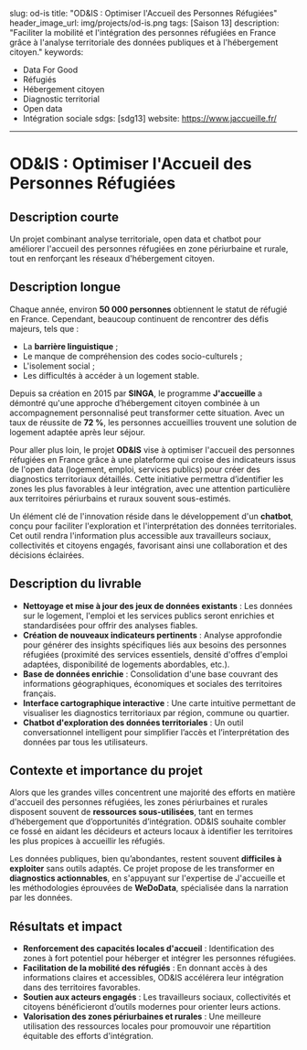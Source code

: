 slug: od-is
title: "OD&IS : Optimiser l'Accueil des Personnes Réfugiées"
header_image_url: img/projects/od-is.png
tags: [Saison 13]
description: "Faciliter la mobilité et l'intégration des personnes réfugiées en France grâce à l'analyse territoriale des données publiques et à l'hébergement citoyen."
keywords:
  - Data For Good
  - Réfugiés
  - Hébergement citoyen
  - Diagnostic territorial
  - Open data
  - Intégration sociale
sdgs: [sdg13]
website: https://www.jaccueille.fr/
---

# OD&IS : Optimiser l'Accueil des Personnes Réfugiées

## Description courte
Un projet combinant analyse territoriale, open data et chatbot pour améliorer l'accueil des personnes réfugiées en zone périurbaine et rurale, tout en renforçant les réseaux d'hébergement citoyen.

## Description longue
Chaque année, environ **50 000 personnes** obtiennent le statut de réfugié en France. Cependant, beaucoup continuent de rencontrer des défis majeurs, tels que :  
- La **barrière linguistique** ;  
- Le manque de compréhension des codes socio-culturels ;  
- L'isolement social ;  
- Les difficultés à accéder à un logement stable.  

Depuis sa création en 2015 par **SINGA**, le programme **J'accueille** a démontré qu'une approche d’hébergement citoyen combinée à un accompagnement personnalisé peut transformer cette situation. Avec un taux de réussite de **72 %**, les personnes accueillies trouvent une solution de logement adaptée après leur séjour.  

Pour aller plus loin, le projet **OD&IS** vise à optimiser l'accueil des personnes réfugiées en France grâce à une plateforme qui croise des indicateurs issus de l'open data (logement, emploi, services publics) pour créer des diagnostics territoriaux détaillés. Cette initiative permettra d’identifier les zones les plus favorables à leur intégration, avec une attention particulière aux territoires périurbains et ruraux souvent sous-estimés.

Un élément clé de l'innovation réside dans le développement d'un **chatbot**, conçu pour faciliter l'exploration et l'interprétation des données territoriales. Cet outil rendra l'information plus accessible aux travailleurs sociaux, collectivités et citoyens engagés, favorisant ainsi une collaboration et des décisions éclairées.

## Description du livrable
- **Nettoyage et mise à jour des jeux de données existants** : Les données sur le logement, l'emploi et les services publics seront enrichies et standardisées pour offrir des analyses fiables.  
- **Création de nouveaux indicateurs pertinents** : Analyse approfondie pour générer des insights spécifiques liés aux besoins des personnes réfugiées (proximité des services essentiels, densité d'offres d'emploi adaptées, disponibilité de logements abordables, etc.).  
- **Base de données enrichie** : Consolidation d'une base couvrant des informations géographiques, économiques et sociales des territoires français.  
- **Interface cartographique interactive** : Une carte intuitive permettant de visualiser les diagnostics territoriaux par région, commune ou quartier.  
- **Chatbot d'exploration des données territoriales** : Un outil conversationnel intelligent pour simplifier l’accès et l’interprétation des données par tous les utilisateurs.  

## Contexte et importance du projet
Alors que les grandes villes concentrent une majorité des efforts en matière d'accueil des personnes réfugiées, les zones périurbaines et rurales disposent souvent de **ressources sous-utilisées**, tant en termes d’hébergement que d’opportunités d’intégration. OD&IS souhaite combler ce fossé en aidant les décideurs et acteurs locaux à identifier les territoires les plus propices à accueillir les réfugiés.

Les données publiques, bien qu’abondantes, restent souvent **difficiles à exploiter** sans outils adaptés. Ce projet propose de les transformer en **diagnostics actionnables**, en s'appuyant sur l'expertise de J'accueille et les méthodologies éprouvées de **WeDoData**, spécialisée dans la narration par les données.

## Résultats et impact
- **Renforcement des capacités locales d'accueil** : Identification des zones à fort potentiel pour héberger et intégrer les personnes réfugiées.  
- **Facilitation de la mobilité des réfugiés** : En donnant accès à des informations claires et accessibles, OD&IS accélérera leur intégration dans des territoires favorables.  
- **Soutien aux acteurs engagés** : Les travailleurs sociaux, collectivités et citoyens bénéficieront d’outils modernes pour orienter leurs actions.  
- **Valorisation des zones périurbaines et rurales** : Une meilleure utilisation des ressources locales pour promouvoir une répartition équitable des efforts d'intégration.  
